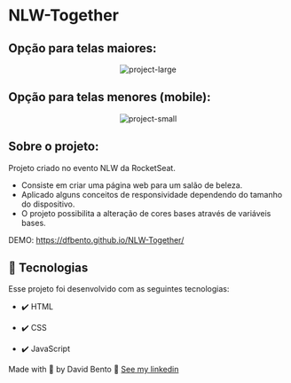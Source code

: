 # NLW-Together

## Opção para telas maiores:

<div align="center">
  <img src="./assets/github/originsix_large.gif" alt="project-large">
</div>

## Opção para telas menores (mobile):

<div align="center">
  <img src="./assets/github/originsix_small.gif" alt="project-small">
</div>

## Sobre o projeto:

<p>Projeto criado no evento NLW da RocketSeat.</p>

- Consiste em criar uma página web para um salão de beleza.
- Aplicado alguns conceitos de responsividade dependendo do tamanho do dispositivo.
- O projeto possibilita a alteração de cores bases através de variáveis bases.

DEMO: https://dfbento.github.io/NLW-Together/

## 🚀 Tecnologias

Esse projeto foi desenvolvido com as seguintes tecnologias:

- ✔️ HTML

- ✔️ CSS

- ✔️ JavaScript

Made with 💜 by David Bento 👋 [See my linkedin](https://www.linkedin.com/in/david-bento)
